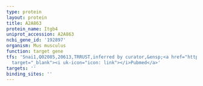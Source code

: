 ```yaml
---
type: protein
layout: protein
title: A2A863
protein_name: Itgb4
uniprot_accession: A2A863
ncbi_gene_id: '192897'
organism: Mus musculus
function: target gene
tfs: 'Snai1,Q02085,20613,TRRUST,inferred by curator,&ensp;<a href="https://www.ncbi.nlm.nih.gov/pubmed/?term=23878399%5Buid%5D"
  target="_blank"><i uk-icon="icon: link"></i>Pubmed</a>'
targets: ''
binding_sites: ''
---
```


